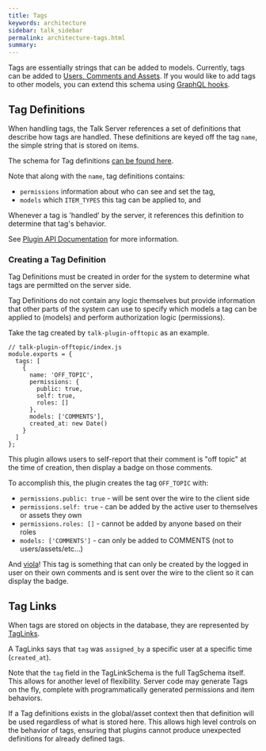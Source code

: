 ```yaml
---
title: Tags
keywords: architecture
sidebar: talk_sidebar
permalink: architecture-tags.html
summary:
---
```


Tags are essentially strings that can be added to models. Currently, tags can be added to [Users, Comments and Assets](https://github.com/coralproject/talk/blob/ced449a1489d47c25d604020fa2e0b3b7a741353/graph/typeDefs.graphql#L144). If you would like to add tags to other models, you can extend this schema using [GraphQL hooks](plugins-server.html#graphql-hooks).

## Tag Definitions

When handling tags, the Talk Server references a set of definitions that describe how tags are handled. These definitions are keyed off the tag `name`, the simple string that is stored on items.

The schema for Tag definitions [can be found here](https://github.com/coralproject/talk/blob/3545bf01cd91044fdb738d337a0ac94d9f71fbc3/models/schema/tag.js).

Note that along with the `name`, tag definitions contains:

* `permissions` information about who can see and set the tag,
* `models` which `ITEM_TYPES` this tag can be applied to, and

Whenever a tag is 'handled' by the server, it references this definition to determine that tag's behavior.

See [Plugin API Documentation](plugins-server.html#field-tags) for more information.

### Creating a Tag Definition

Tag Definitions must be created in order for the system to determine what tags are permitted on the server side.

Tag Definitions do not contain any logic themselves but provide information that other parts of the system can use to specify which models a tag can be applied to (models) and perform authorization logic (permissions).

Take the tag created by `talk-plugin-offtopic` as an example.

```
// talk-plugin-offtopic/index.js
module.exports = {
  tags: [
    {
      name: 'OFF_TOPIC',
      permissions: {
        public: true,
        self: true,
        roles: []
      },
      models: ['COMMENTS'],
      created_at: new Date()
    }
  ]
};
```

This plugin allows users to self-report that their comment is "off topic" at the time of creation, then display a badge on those comments.

To accomplish this, the plugin creates the tag `OFF_TOPIC` with:

* `permissions.public: true` - will be sent over the wire to the client side
* `permissions.self: true` - can be added by the active user to themselves or assets they own
* `permissions.roles: []` - cannot be added by anyone based on their roles
* `models: ['COMMENTS']` - can only be added to COMMENTS (not to users/assets/etc...)

And [viola](https://youtu.be/Q0O9gFf-tiI?t=23s)! This tag is something that can only be created by the logged in user on their own comments and is sent over the wire to the client so it can display the badge.

## Tag Links

When tags are stored on objects in the database, they are represented by [TagLinks](https://github.com/coralproject/talk/blob/master/models/schema/tag_link.js).

A TagLinks says that `tag` was `assigned_by` a specific user at a specific time (`created_at`).

Note that the `tag` field in the TagLinkSchema is the full TagSchema itself. This allows for another level of flexibility. Server code may generate Tags on the fly, complete with programmatically generated permissions and item behaviors.

If a Tag definitions exists in the global/asset context then that definition will be used regardless of what is stored here. This allows high level controls on the behavior of tags, ensuring that plugins cannot produce unexpected definitions for already defined tags.
